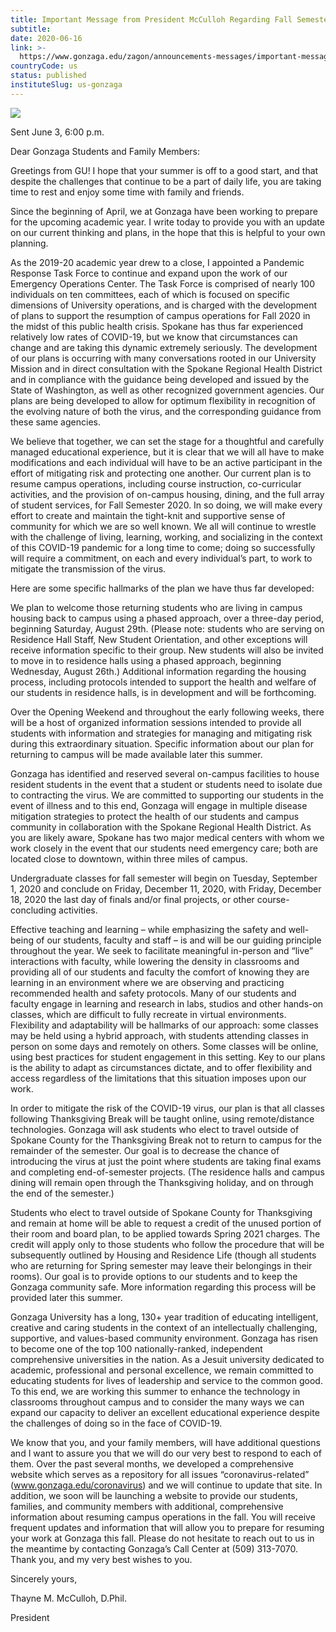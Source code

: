 ```yaml
---
title: Important Message from President McCulloh Regarding Fall Semester 2020
subtitle: 
date: 2020-06-16
link: >-
  https://www.gonzaga.edu/zagon/announcements-messages/important-message-from-president-mcculloh-regarding-fall-semester-2020
countryCode: us
status: published
instituteSlug: us-gonzaga
---
```

![](https://www.gonzaga.edu/apple-touch-icon.png)

Sent June 3, 6:00 p.m.

Dear Gonzaga Students and Family Members:

Greetings from GU! I hope that your summer is off to a good start, and that despite the challenges that continue to be a part of daily life, you are taking time to rest and enjoy some time with family and friends.

Since the beginning of April, we at Gonzaga have been working to prepare for the upcoming academic year. I write today to provide you with an update on our current thinking and plans, in the hope that this is helpful to your own planning.

As the 2019-20 academic year drew to a close, I appointed a Pandemic Response Task Force to continue and expand upon the work of our Emergency Operations Center. The Task Force is comprised of nearly 100 individuals on ten committees, each of which is focused on specific dimensions of University operations, and is charged with the development of plans to support the resumption of campus operations for Fall 2020 in the midst of this public health crisis. Spokane has thus far experienced relatively low rates of COVID-19, but we know that circumstances can change and are taking this dynamic extremely seriously. The development of our plans is occurring with many conversations rooted in our University Mission and in direct consultation with the Spokane Regional Health District and in compliance with the guidance being developed and issued by the State of Washington, as well as other recognized government agencies. Our plans are being developed to allow for optimum flexibility in recognition of the evolving nature of both the virus, and the corresponding guidance from these same agencies.

We believe that together, we can set the stage for a thoughtful and carefully managed educational experience, but it is clear that we will all have to make modifications and each individual will have to be an active participant in the effort of mitigating risk and protecting one another. Our current plan is to resume campus operations, including course instruction, co-curricular activities, and the provision of on-campus housing, dining, and the full array of student services, for Fall Semester 2020. In so doing, we will make every effort to create and maintain the tight-knit and supportive sense of community for which we are so well known. We all will continue to wrestle with the challenge of living, learning, working, and socializing in the context of this COVID-19 pandemic for a long time to come; doing so successfully will require a commitment, on each and every individual’s part, to work to mitigate the transmission of the virus.

Here are some specific hallmarks of the plan we have thus far developed:

We plan to welcome those returning students who are living in campus housing back to campus using a phased approach, over a three-day period, beginning Saturday, August 29th. (Please note: students who are serving on Residence Hall Staff, New Student Orientation, and other exceptions will receive information specific to their group. New students will also be invited to move in to residence halls using a phased approach, beginning Wednesday, August 26th.) Additional information regarding the housing process, including protocols intended to support the health and welfare of our students in residence halls, is in development and will be forthcoming.



Over the Opening Weekend and throughout the early following weeks, there will be a host of organized information sessions intended to provide all students with information and strategies for managing and mitigating risk during this extraordinary situation. Specific information about our plan for returning to campus will be made available later this summer.



Gonzaga has identified and reserved several on-campus facilities to house resident students in the event that a student or students need to isolate due to contracting the virus. We are committed to supporting our students in the event of illness and to this end, Gonzaga will engage in multiple disease mitigation strategies to protect the health of our students and campus community in collaboration with the Spokane Regional Health District. As you are likely aware, Spokane has two major medical centers with whom we work closely in the event that our students need emergency care; both are located close to downtown, within three miles of campus.



Undergraduate classes for fall semester will begin on Tuesday, September 1, 2020 and conclude on Friday, December 11, 2020, with Friday, December 18, 2020 the last day of finals and/or final projects, or other course-concluding activities.



Effective teaching and learning – while emphasizing the safety and well-being of our students, faculty and staff – is and will be our guiding principle throughout the year. We seek to facilitate meaningful in-person and “live” interactions with faculty, while lowering the density in classrooms and providing all of our students and faculty the comfort of knowing they are learning in an environment where we are observing and practicing recommended health and safety protocols. Many of our students and faculty engage in learning and research in labs, studios and other hands-on classes, which are difficult to fully recreate in virtual environments. Flexibility and adaptability will be hallmarks of our approach: some classes may be held using a hybrid approach, with students attending classes in person on some days and remotely on others. Some classes will be online, using best practices for student engagement in this setting. Key to our plans is the ability to adapt as circumstances dictate, and to offer flexibility and access regardless of the limitations that this situation imposes upon our work.



In order to mitigate the risk of the COVID-19 virus, our plan is that all classes following Thanksgiving Break will be taught online, using remote/distance technologies. Gonzaga will ask students who elect to travel outside of Spokane County for the Thanksgiving Break not to return to campus for the remainder of the semester. Our goal is to decrease the chance of introducing the virus at just the point where students are taking final exams and completing end-of-semester projects. (The residence halls and campus dining will remain open through the Thanksgiving holiday, and on through the end of the semester.)



Students who elect to travel outside of Spokane County for Thanksgiving and remain at home will be able to request a credit of the unused portion of their room and board plan, to be applied towards Spring 2021 charges. The credit will apply only to those students who follow the procedure that will be subsequently outlined by Housing and Residence Life (though all students who are returning for Spring semester may leave their belongings in their rooms). Our goal is to provide options to our students and to keep the Gonzaga community safe. More information regarding this process will be provided later this summer.

Gonzaga University has a long, 130+ year tradition of educating intelligent, creative and caring students in the context of an intellectually challenging, supportive, and values-based community environment. Gonzaga has risen to become one of the top 100 nationally-ranked, independent comprehensive universities in the nation. As a Jesuit university dedicated to academic, professional and personal excellence, we remain committed to educating students for lives of leadership and service to the common good. To this end, we are working this summer to enhance the technology in classrooms throughout campus and to consider the many ways we can expand our capacity to deliver an excellent educational experience despite the challenges of doing so in the face of COVID-19.

We know that you, and your family members, will have additional questions and I want to assure you that we will do our very best to respond to each of them. Over the past several months, we developed a comprehensive website which serves as a repository for all issues “coronavirus-related” (www.gonzaga.edu/coronavirus) and we will continue to update that site. In addition, we soon will be launching a website to provide our students, families, and community members with additional, comprehensive information about resuming campus operations in the fall. You will receive frequent updates and information that will allow you to prepare for resuming your work at Gonzaga this fall. Please do not hesitate to reach out to us in the meantime by contacting Gonzaga’s Call Center at (509) 313-7070. Thank you, and my very best wishes to you.

Sincerely yours,

Thayne M. McCulloh, D.Phil.

President
